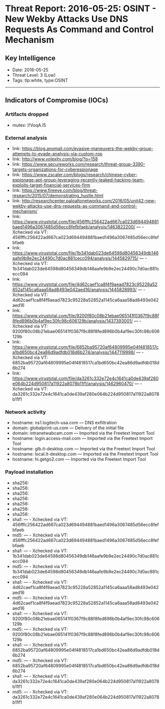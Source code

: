# Threat Report: 2016-05-25: OSINT - New Wekby Attacks Use DNS Requests As Command and Control Mechanism


## Key Intelligence
* Date: 2016-05-25
* Threat Level: 3 (Low)
* Tags: tlp:white, type:OSINT

---

## Indicators of Compromise (IOCs)
### Artifacts dropped
* mutex: )!VoqA.I5

### External analysis
* link: https://blog.anomali.com/evasive-maneuvers-the-wekby-group-attempts-to-evade-analysis-via-custom-rop
* link: http://www.volexity.com/blog/?p=158
* link: https://www.secureworks.com/research/threat-group-3390-targets-organizations-for-cyberespionage
* link: https://www.zscaler.com/blogs/research/chinese-cyber-espionage-apt-group-leveraging-recently-leaked-hacking-team-exploits-target-financial-services-firm
* link: https://www.fireeye.com/blog/threat-research/2015/07/demonstrating_hustle.html
* link: http://researchcenter.paloaltonetworks.com/2016/05/unit42-new-wekby-attacks-use-dns-requests-as-command-and-control-mechanism/
* link: https://www.virustotal.com/file/456fffc256422ad667ca023d694494881baed1496a3067485d56ecc8fefbfaeb/analysis/1463822200/ — - Xchecked via VT: 456fffc256422ad667ca023d694494881baed1496a3067485d56ecc8fefbfaeb
* link: https://www.virustotal.com/file/1b341dab023de64598d80456349db146aafe9b9e2ec24490c7d0ac881cecc094/analysis/1445829715/ — - Xchecked via VT: 1b341dab023de64598d80456349db146aafe9b9e2ec24490c7d0ac881cecc094
* link: https://www.virustotal.com/file/4d62caef1ca8f4f9aead7823c95228a52852a1145ca6aaa58ad8493e042aed16/analysis/1445828993/ — - Xchecked via VT: 4d62caef1ca8f4f9aead7823c95228a52852a1145ca6aaa58ad8493e042aed16
* link: https://www.virustotal.com/file/9200f80c08b21ebae065141f0367f9c88f8fed896b0b4af9ec30fc98c606129b/analysis/1437393001/ — - Xchecked via VT: 9200f80c08b21ebae065141f0367f9c88f8fed896b0b4af9ec30fc98c606129b
* link: https://www.virustotal.com/file/6852ba95720af64809995e04f4818517ca1bd650bc42ea86d9adfdb018d6b274/analysis/1447119998/ — - Xchecked via VT: 6852ba95720af64809995e04f4818517ca1bd650bc42ea86d9adfdb018d6b274
* link: https://www.virustotal.com/file/da3261c332e72e4c1641ca0de439af280e064b224d950817a11922a8078b11f1/analysis/1462960470/ — - Xchecked via VT: da3261c332e72e4c1641ca0de439af280e064b224d950817a11922a8078b11f1

### Network activity
* hostname: ns1.logitech-usa.com — DNS exfiltration
* domain: globalprint-us.com — Delivery of the initial file
* domain: intranetwabcam.com — Imported via the Freetext Import Tool
* hostname: login.access-mail.com — Imported via the Freetext Import Tool
* hostname: glb.it-desktop.com — Imported via the Freetext Import Tool
* hostname: local.it-desktop.com — Imported via the Freetext Import Tool
* hostname: hi.getgo2.com — Imported via the Freetext Import Tool

### Payload installation
* sha256: <sha256>
* sha256: <sha256>
* sha256: <sha256>
* sha256: <sha256>
* sha256: <sha256>
* sha256: <sha256>
* sha256: <sha256>
* sha1: <sha1> — - Xchecked via VT: 456fffc256422ad667ca023d694494881baed1496a3067485d56ecc8fefbfaeb
* md5: <md5> — - Xchecked via VT: 456fffc256422ad667ca023d694494881baed1496a3067485d56ecc8fefbfaeb
* sha1: <sha1> — - Xchecked via VT: 1b341dab023de64598d80456349db146aafe9b9e2ec24490c7d0ac881cecc094
* md5: <md5> — - Xchecked via VT: 1b341dab023de64598d80456349db146aafe9b9e2ec24490c7d0ac881cecc094
* sha1: <sha1> — - Xchecked via VT: 4d62caef1ca8f4f9aead7823c95228a52852a1145ca6aaa58ad8493e042aed16
* md5: <md5> — - Xchecked via VT: 4d62caef1ca8f4f9aead7823c95228a52852a1145ca6aaa58ad8493e042aed16
* sha1: <sha1> — - Xchecked via VT: 9200f80c08b21ebae065141f0367f9c88f8fed896b0b4af9ec30fc98c606129b
* md5: <md5> — - Xchecked via VT: 9200f80c08b21ebae065141f0367f9c88f8fed896b0b4af9ec30fc98c606129b
* sha1: <sha1> — - Xchecked via VT: 6852ba95720af64809995e04f4818517ca1bd650bc42ea86d9adfdb018d6b274
* md5: <md5> — - Xchecked via VT: 6852ba95720af64809995e04f4818517ca1bd650bc42ea86d9adfdb018d6b274
* sha1: <sha1> — - Xchecked via VT: da3261c332e72e4c1641ca0de439af280e064b224d950817a11922a8078b11f1
* md5: <md5> — - Xchecked via VT: da3261c332e72e4c1641ca0de439af280e064b224d950817a11922a8078b11f1
